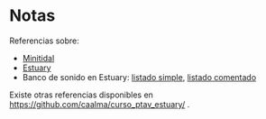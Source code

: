 # Notas

Referencias sobre:

+ [Minitidal](./referencia_minitidal.md)
+ [Estuary](./referencia_estuary.md)
+ Banco de sonido en Estuary:
  [listado simple](./samples_estuary.md),
  [listado comentado](./samples_estuary_comentados.md)


Existe otras referencias disponibles en  https://github.com/caalma/curso_ptav_estuary/ .
